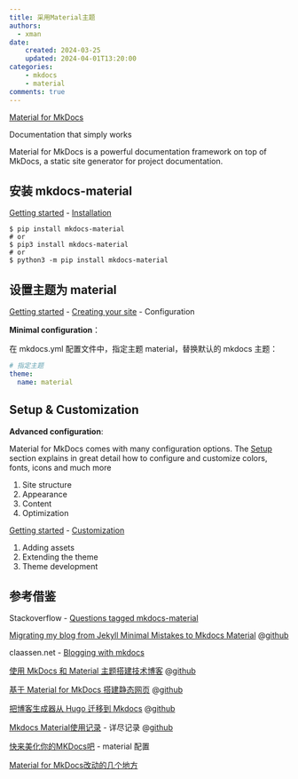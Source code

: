 ```yaml
---
title: 采用Material主题
authors:
  - xman
date:
    created: 2024-03-25
    updated: 2024-04-01T13:20:00
categories:
    - mkdocs
    - material
comments: true
---
```


[Material for MkDocs](https://squidfunk.github.io/mkdocs-material/)

Documentation that simply works

Material for MkDocs is a powerful documentation framework on top of MkDocs, a static site generator for project documentation.

<!-- more -->

## 安装 mkdocs-material

[Getting started](https://squidfunk.github.io/mkdocs-material/getting-started/) - [Installation](https://squidfunk.github.io/mkdocs-material/getting-started/)

```Shell
$ pip install mkdocs-material
# or 
$ pip3 install mkdocs-material
# or 
$ python3 -m pip install mkdocs-material
```

## 设置主题为 material

[Getting started](https://squidfunk.github.io/mkdocs-material/getting-started/) - [Creating your site](https://squidfunk.github.io/mkdocs-material/creating-your-site/) - Configuration

**Minimal configuration**：

在 mkdocs.yml 配置文件中，指定主题 material，替换默认的 mkdocs 主题：

```YAML
# 指定主题
theme:
  name: material

```

## Setup & Customization

**Advanced configuration**: 

Material for MkDocs comes with many configuration options. The [Setup](https://squidfunk.github.io/mkdocs-material/setup/) section explains in great detail how to configure and customize colors, fonts, icons and much more

1. Site structure
2. Appearance
3. Content
4. Optimization

[Getting started](https://squidfunk.github.io/mkdocs-material/getting-started/) - [Customization](https://squidfunk.github.io/mkdocs-material/customization/)

1. Adding assets
2. Extending the theme
3. Theme development

## 参考借鉴

Stackoverflow - [Questions tagged mkdocs-material](https://stackoverflow.com/questions/tagged/mkdocs-material)

[Migrating my blog from Jekyll Minimal Mistakes to Mkdocs Material](https://copdips.com/2023/12/migrating-my-blog-from-jekyll-minimal-mistakes-to-mkdocs-material.html) @[github](https://github.com/copdips/copdips.github.io)

claassen.net - [Blogging with mkdocs](https://claassen.net/geek/blog/2024/01/blogging-with-mkdocs.html)

[使用 MkDocs 和 Material 主题搭建技术博客](http://www.cuishuaiwen.com:8000/zh/PROJECT/TECH-BLOG/mkdocs_and_material/) @[github](https://github.com/Shuaiwen-Cui/Infinity/)

[基于 Material for MkDocs 搭建静态网页](https://derrors.github.io/) @[github](https://github.com/Derrors/Derrors.github.io)

[把博客生成器从 Hugo 迁移到 Mkdocs](https://jia.je/meta/2023/07/15/migrate-from-hugo-to-mkdocs/) @[github](https://github.com/jiegec/blog-source/)

[Mkdocs Material使用记录](https://shafish.cn/blog/mkdocs/) - 详尽记录 @[github](https://github.com/tffats/shafish_blog)

[快来美化你的MKDocs吧](https://juejin.cn/post/7066641709198737416#heading-5) - material 配置

[Material for MkDocs改动的几个地方](https://zimohan.com/it/materialmkdocs.html)
